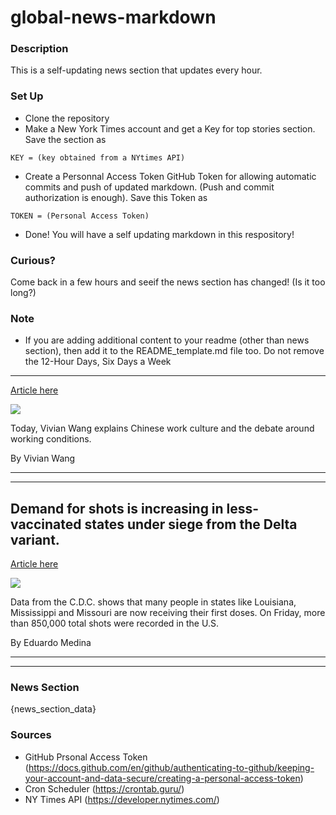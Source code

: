 # global-news-markdown

### Description 
This is a self-updating news section that updates every hour.

### Set Up 
* Clone the repository
* Make a New York Times account and get a Key for top stories section. Save the section as 
 ```
 KEY = (key obtained from a NYtimes API)
 ```
*  Create a Personnal Access Token GitHub Token for allowing automatic commits and push of updated markdown. (Push and commit authorization is enough). Save this Token as 
```
TOKEN = (Personal Access Token)
```
* Done! You will have a self updating markdown in this respository!

### Curious?
Come back in a few hours and seeif the news section has changed! (Is it too long?)

### Note
* If you are adding additional content to your readme (other than news section), then add it to the README_template.md file too. Do not remove the 12-Hour Days, Six Days a Week
-----------------------------

[Article here](https://www.nytimes.com/2021/08/02/briefing/china-economy-gig-workers.html)

[![](https://static01.nyt.com/images/2021/08/02/lens/02ambriefing-promo/02ambriefing-china01-superJumbo-v2.jpg)](https://www.nytimes.com/2021/08/02/briefing/china-economy-gig-workers.html)

Today, Vivian Wang explains Chinese work culture and the debate around working conditions.

By Vivian Wang

* * *

* * *

Demand for shots is increasing in less-vaccinated states under siege from the Delta variant.
--------------------------------------------------------------------------------------------

[Article here](https://www.nytimes.com/2021/07/31/world/less-vaccinated-covid-shots.html)

[![](https://static01.nyt.com/images/2021/07/31/multimedia/31-virus-briefing-vaccineation-rise/merlin_191732976_90f99669-66be-482f-83e9-69d5db9b774e-superJumbo.jpg)](https://www.nytimes.com/2021/07/31/world/less-vaccinated-covid-shots.html)

Data from the C.D.C. shows that many people in states like Louisiana, Mississippi and Missouri are now receiving their first doses. On Friday, more than 850,000 total shots were recorded in the U.S.

By Eduardo Medina

* * *

* * *

### News Section 
{news_section_data}


### Sources 
* GitHub Prsonal Access Token (https://docs.github.com/en/github/authenticating-to-github/keeping-your-account-and-data-secure/creating-a-personal-access-token)
* Cron Scheduler (https://crontab.guru/)
* NY Times API (https://developer.nytimes.com/)
